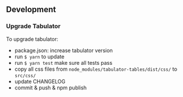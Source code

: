 ## Development

### Upgrade Tabulator

To upgrade tabulator:
- package.json: increase tabulator version
- run ```$ yarn``` to update
- run ```$ yarn test``` make sure all tests pass
- copy all css files from ```node_modules/tabulator-tables/dist/css/``` to ```src/css/```
- update CHANGELOG
- commit & push & npm publish